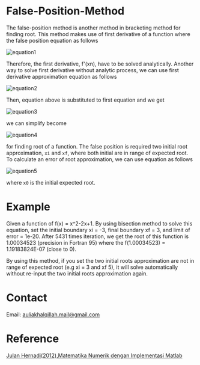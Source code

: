 # False-Position-Method
The false-position method is another method in bracketing method for finding root. This method makes use of first derivative of a function where the false position equation as follows

![equation1](https://i.upmath.me/svg/x_%7Bn%2B1%7D%3Dx_n-%7Bf(x_n%20)%5Cover%20f'(x_n)%7D)

Therefore, the first derivative, f'(xn), have to be solved analytically. Another way to solve first derivative without analytic process, we can use first derivative approximation equation as follows

![equation2](https://i.upmath.me/svg/f'(x_n)%5Capprox%20%7Bf(x_n)-f(x_%7Bn-1%7D)%5Cover%20x_n-x_%7Bn-1%7D%7D)

Then, equation above is substituted to first equation and we get

![equation3](https://i.upmath.me/svg/x_%7Bn%2B1%7D%3Dx_n-%7Bf(x_n)(x_%7Bn-1%7D-x_n%20)%5Cover%20f(x_%7Bn-1%7D)-f(x_n)%7D)

we can simplify become

![equation4](https://i.upmath.me/svg/x_r%3Dx_f-%7Bf(x_f)(x_i-x_f)%5Cover%20f(x_i)-f(x_f)%7D)

for finding root of a function. The false position is required two initial root approximation, `xi` and `xf`, where both initial are in range of expected root. To calculate an error of root approximation, we can use equation as follows

![equation5](https://i.upmath.me/svg/error%20%3D%20%5Cleft%5Clvert%20%7Bx_r-x_0%5Cover%20x_0%7D%20%5Cright%5Clvert)

where `x0` is the initial expected root.
# Example
Given a function  of f(x) = x^2-2x+1. By using bisection method to solve this equation, set the initial boundary xi = -3, final boundary xf = 3, and limit of error = 1e-20. After 5431 times iteration, we get the root of this function is 1.00034523 (precision in Fortran 95) where the f(1.00034523) = 1.19183824E-07 (close to 0). 

By using this method, if you set the two initial roots approximation are not in range of expected root (e.g xi = 3 and xf 5), it will solve automatically without re-input the two initial roots approximation again.
# Contact
Email: auliakhalqillah.mail@gmail.com
 # Reference
[Julan Hernadi(2012),Matematika Numerik dengan Implementasi Matlab](http://andipublisher.com/produk-1012004497-matematika-numerik-dengan-implementasi-m.html)

